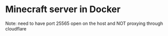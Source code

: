 # Minecraft server in Docker

Note: need to have port 25565 open on the host and NOT proxying through cloudflare
